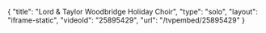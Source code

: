 {
    "title": "Lord & Taylor Woodbridge Holiday Choir",
    "type": "solo",
    "layout": "iframe-static",
    "videoId": "25895429",
    "url": "\/tvpembed\/25895429"
}